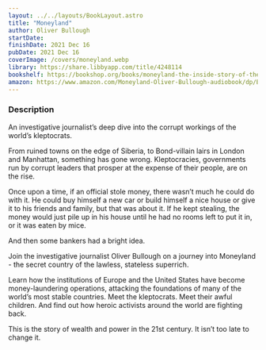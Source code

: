 ```yaml
---
layout: ../../layouts/BookLayout.astro
title: "Moneyland"
author: Oliver Bullough
startDate:
finishDate: 2021 Dec 16
pubDate: 2021 Dec 16
coverImage: /covers/moneyland.webp
library: https://share.libbyapp.com/title/4248114
bookshelf: https://bookshop.org/books/moneyland-the-inside-story-of-the-crooks-and-kleptocrats-who-rule-the-world/9781250621467
amazon: https://www.amazon.com/Moneyland-Oliver-Bullough-audiobook/dp/B07PH2C912/
---
```


### Description
An investigative journalist’s deep dive into the corrupt workings of the world’s kleptocrats.

From ruined towns on the edge of Siberia, to Bond-villain lairs in London and Manhattan, something has gone wrong. Kleptocracies, governments run by corrupt leaders that prosper at the expense of their people, are on the rise.

Once upon a time, if an official stole money, there wasn’t much he could do with it. He could buy himself a new car or build himself a nice house or give it to his friends and family, but that was about it. If he kept stealing, the money would just pile up in his house until he had no rooms left to put it in, or it was eaten by mice.

And then some bankers had a bright idea.

Join the investigative journalist Oliver Bullough on a journey into Moneyland - the secret country of the lawless, stateless superrich.

Learn how the institutions of Europe and the United States have become money-laundering operations, attacking the foundations of many of the world’s most stable countries. Meet the kleptocrats. Meet their awful children. And find out how heroic activists around the world are fighting back.

This is the story of wealth and power in the 21st century. It isn’t too late to change it.

<!-- ### Notes & Highlights -->
